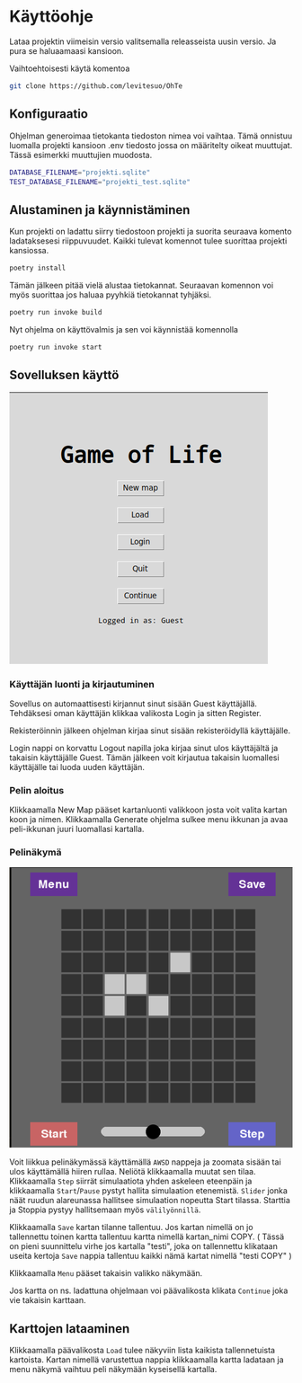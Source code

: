 # Käyttöohje

Lataa projektin viimeisin versio valitsemalla releasseista uusin versio. Ja pura se haluaamaasi kansioon.

Vaihtoehtoisesti käytä komentoa

```sh
git clone https://github.com/levitesuo/OhTe
```

## Konfiguraatio

Ohjelman generoimaa tietokanta tiedoston nimea voi vaihtaa. Tämä onnistuu luomalla projekti kansioon .env tiedosto jossa on määritelty oikeat muuttujat. Tässä esimerkki muuttujien muodosta.

```sh
DATABASE_FILENAME="projekti.sqlite"
TEST_DATABASE_FILENAME="projekti_test.sqlite"
```

## Alustaminen ja käynnistäminen

Kun projekti on ladattu siirry tiedostoon projekti ja suorita seuraava komento ladataksesesi riippuvuudet. Kaikki tulevat komennot tulee suorittaa projekti kansiossa.

```sh
poetry install
```

Tämän jälkeen pitää vielä alustaa tietokannat. Seuraavan komennon voi myös suorittaa jos haluaa pyyhkiä tietokannat tyhjäksi.

```sh
poetry run invoke build
```

Nyt ohjelma on käyttövalmis ja sen voi käynnistää komennolla

```sh
poetry run invoke start
```

## Sovelluksen käyttö
![Menu näkymä](https://github.com/levitesuo/OhTe/blob/main/projekti/Documentation/Kuvat/menu%20n%C3%A4kym%C3%A4.png)
### Käyttäjän luonti ja kirjautuminen

Sovellus on automaattisesti kirjannut sinut sisään Guest käyttäjällä. Tehdäksesi oman käyttäjän klikkaa valikosta Login ja sitten Register. 

Rekisteröinnin jälkeen ohjelman kirjaa sinut sisään rekisteröidyllä  käyttäjälle. 

Login nappi on korvattu Logout napilla joka kirjaa sinut ulos käyttäjältä ja takaisin käyttäjälle Guest. Tämän jälkeen voit kirjautua takaisin luomallesi käyttäjälle tai luoda uuden käyttäjän.

### Pelin aloitus

Klikkaamalla New Map pääset kartanluonti valikkoon josta voit valita kartan koon ja nimen. Klikkaamalla Generate ohjelma sulkee menu ikkunan ja avaa peli-ikkunan juuri luomallasi kartalla.

### Pelinäkymä
![Peli näkymä](https://github.com/levitesuo/OhTe/blob/main/projekti/Documentation/Kuvat/pelin%C3%A4kym%C3%A4.png)

Voit liikkua pelinäkymässä käyttämällä `AWSD` nappeja ja zoomata sisään tai ulos käyttämällä hiiren rullaa. Neliötä klikkaamalla muutat sen tilaa. Klikkaamalla `Step` siirrät simulaatiota yhden askeleen eteenpäin ja klikkaamalla `Start`/`Pause` pystyt hallita simulaation etenemistä. `Slider` jonka näät ruudun alareunassa hallitsee simulaation nopeutta Start tilassa. Starttia ja Stoppia pystyy hallitsemaan myös `välilyönnillä`.

Klikkaamalla `Save` kartan tilanne tallentuu. Jos kartan nimellä on jo tallennettu toinen kartta tallentuu kartta nimellä kartan_nimi COPY. ( Tässä on pieni suunnittelu virhe jos kartalla "testi", joka on tallennettu klikataan useita kertoja `Save` nappia tallentuu kaikki nämä kartat nimellä "testi COPY" )

Klikkaamalla `Menu` pääset takaisin valikko näkymään.

Jos kartta on ns. ladattuna ohjelmaan voi päävalikosta klikata `Continue` joka vie takaisin karttaan.

## Karttojen lataaminen

Klikkaamalla päävalikosta `Load` tulee näkyviin lista kaikista tallennetuista kartoista. Kartan nimellä varustettua nappia klikkaamalla kartta ladataan ja menu näkymä vaihtuu peli näkymään kyseisellä kartalla.